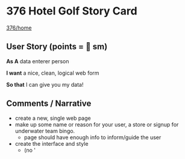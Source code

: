 # 376 Hotel Golf Story Card

[376/home](https://gist.github.com/barrycumbie/83326a1ffcab7434abf9392795336d93)

## User Story (points = 👕 sm) 

**As A** data enterer person  

**I want** a nice, clean, logical web form

**So that** I can give you my data! 

## Comments / Narrative
- create a new, single web page
- make up some name or reason for your user, a store or signup for underwater team bingo. 
  - page should have enough info to inform/guide the user
- create the interface and style 
  - (no '<script>' needed this time!...but do have a place for it...initialize jQuerry)
- set up a good dir structure, naming, repo, and all that 
- use bootstrap5 classes first (before making your own style)
- include the gamut of '<input>' and data types: 
  - text entry: name, numbers (eg. ph#, credit, SSN), password (show it!?), email
  - date and time
  - check and option boxes 
  - buttons 
  - flow control ones (if I select this, I get this option) 
  - clear, submit
  - default input, help info, examples

## Min. Acceptance Criteria
- [X] 10/sumbit working link, links to repo & validity (all valid) 
- [X] 5/super clean repo & dir (no partial credit) 
- [X] 10/super clean code: id's, classes, naming, format "pretty", no extras
- [X] 5/COMMENTS in CODE, author and talk to me
- [ ] 10/all required inputs
- [X] 5/page has info and context
- [X] 5/fridge factor 

